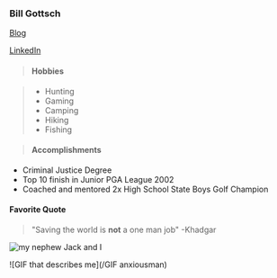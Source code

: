 ### Bill Gottsch

[Blog](www.Medium.com/@BillyGottsch)

[LinkedIn](https://www.linkedin.com/in/bill-gottsch-869863128)


> #### Hobbies

>* Hunting
>* Gaming
>* Camping
>* Hiking
>* Fishing


>#### Accomplishments
* Criminal Justice Degree
* Top 10 finish in Junior PGA League 2002
* Coached and mentored 2x High School State Boys Golf Champion

#### Favorite Quote
>"Saving the world is **not** a one man job" -Khadgar

![my nephew Jack and I](http://imgur.com/a/o9Blo)

![GIF that describes me](/GIF anxiousman)
